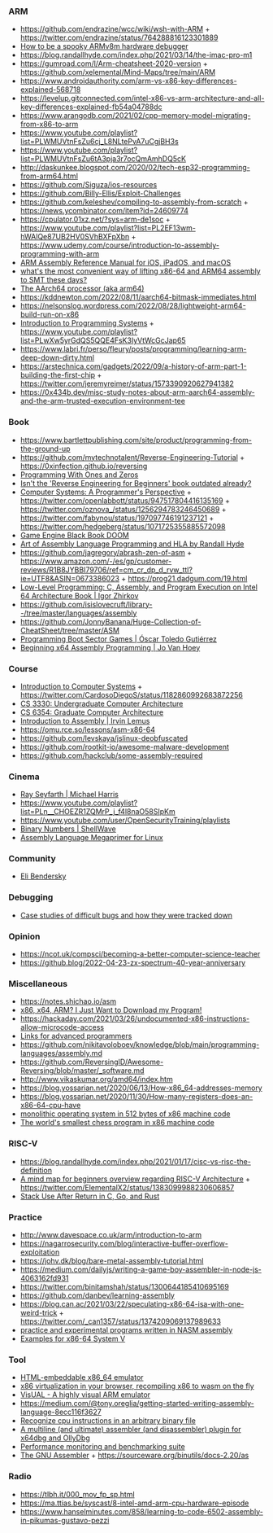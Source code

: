 ### ARM

- https://github.com/endrazine/wcc/wiki/wsh-with-ARM + https://twitter.com/endrazine/status/764288816123301889
- [How to be a spooky ARMv8m hardware debugger](https://www.labbott.name/blog/2020/10/07/debugger.html)
- https://blog.randallhyde.com/index.php/2021/03/14/the-imac-pro-m1
- https://gumroad.com/l/Arm-cheatsheet-2020-version + https://github.com/xelemental/Mind-Maps/tree/main/ARM
- https://www.androidauthority.com/arm-vs-x86-key-differences-explained-568718
- https://levelup.gitconnected.com/intel-x86-vs-arm-architecture-and-all-key-differences-explained-fb54a04788dc
- https://www.arangodb.com/2021/02/cpp-memory-model-migrating-from-x86-to-arm
- https://www.youtube.com/playlist?list=PLWMUVtnFsZu6cj_L8NLtePvA7uCgjBH3s
- https://www.youtube.com/playlist?list=PLWMUVtnFsZu6tA3pja3r7ocQmAmhDQ5cK
- http://daskunkee.blogspot.com/2020/02/tech-esp32-programming-from-arm64.html
- https://github.com/Siguza/ios-resources
- https://github.com/Billy-Ellis/Exploit-Challenges
- https://github.com/keleshev/compiling-to-assembly-from-scratch + https://news.ycombinator.com/item?id=24609774
- https://cpulator.01xz.net/?sys=arm-de1soc + https://www.youtube.com/playlist?list=PL2EF13wm-hWAlQe87UB2HV0SVhBXFpXbn + https://www.udemy.com/course/introduction-to-assembly-programming-with-arm
- [ARM Assembly Reference Manual for iOS, iPadOS, and macOS](https://github.com/evilpenguin/ARMRef)
- [what's the most convenient way of lifting x86-64 and ARM64 assembly to SMT these days?](https://twitter.com/halvarflake/status/1556976089456582656)
- [The AArch64 processor (aka arm64)](https://devblogs.microsoft.com/oldnewthing/20220726-00/?p=106898)
- https://kddnewton.com/2022/08/11/aarch64-bitmask-immediates.html
- https://nelsonslog.wordpress.com/2022/08/28/lightweight-arm64-build-run-on-x86
- [Introduction to Programming Systems](https://www.cs.princeton.edu/courses/archive/spring20/cos217/schedule.html) + https://www.youtube.com/playlist?list=PLwXw5yrGdQS5QQE4FsK3IyVtWcGcJap65
- https://www.labri.fr/perso/fleury/posts/programming/learning-arm-deep-down-dirty.html
- https://arstechnica.com/gadgets/2022/09/a-history-of-arm-part-1-building-the-first-chip + https://twitter.com/jeremyreimer/status/1573390920627941382
- https://0x434b.dev/misc-study-notes-about-arm-aarch64-assembly-and-the-arm-trusted-execution-environment-tee

### Book

- https://www.bartlettpublishing.com/site/product/programming-from-the-ground-up
- https://github.com/mytechnotalent/Reverse-Engineering-Tutorial + https://0xinfection.github.io/reversing
- [Programming With Ones and Zeros](https://www.hanshq.net/ones-and-zeros.html)
- [Isn't the 'Reverse Engineering for Beginners' book outdated already?](https://yurichev.com/news/20210424_outdated_RE4B)
- [Computer Systems: A Programmer's Perspective](https://csapp.cs.cmu.edu) + https://twitter.com/openlabbott/status/947517804416135169 + https://twitter.com/oznova_/status/1256294783246450689 + https://twitter.com/fabynou/status/197097746191237121 + https://twitter.com/hedgeberg/status/1071725355885572098
- [Game Engine Black Book DOOM](https://fabiensanglard.net/gebbdoom)
- [Art of Assembly Language Programming and HLA by Randall Hyde](https://news.ycombinator.com/item?id=28679549)
- https://github.com/jagregory/abrash-zen-of-asm + https://www.amazon.com/-/es/gp/customer-reviews/R1B8JYBBI79706/ref=cm_cr_dp_d_rvw_ttl?ie=UTF8&ASIN=0673386023 + https://prog21.dadgum.com/19.html
- [Low-Level Programming: C, Assembly, and Program Execution on Intel 64 Architecture Book | Igor Zhirkov](https://twitter.com/embeddedgus/status/1554874891307982853)
- https://github.com/isislovecruft/library--/tree/master/languages/assembly
- https://github.com/JonnyBanana/Huge-Collection-of-CheatSheet/tree/master/ASM
- [Programming Boot Sector Games | Óscar Toledo Gutiérrez](https://nanochess.org/store.html)
- [Beginning x64 Assembly Programming | Jo Van Hoey](https://github.com/Apress/beginning-x64-assembly-programming)

### Course

- [Introduction to Computer Systems](http://www.cs.cmu.edu/~213) + https://twitter.com/CardosoDiegoS/status/1182860992683872256
- [CS 3330: Undergraduate Computer Architecture](http://www.cs.virginia.edu/~av6ds/classes/cs3330/sp21)
- [CS 6354: Graduate Computer Architecture](http://www.cs.virginia.edu/~av6ds/classes/cs6354/fa19)
- [Introduction to Assembly | Irvin Lemus](https://github.com/infosecirvin/assembly)
- https://omu.rce.so/lessons/asm-x86-64
- https://github.com/levskaya/jslinux-deobfuscated
- https://github.com/rootkit-io/awesome-malware-development
- https://github.com/hackclub/some-assembly-required

### Cinema

- [Ray Seyfarth | Michael Harris](https://www.youtube.com/playlist?list=PLOOO61Feqafvf-nnjJaLVdj9OZGnz_CG1)
- https://www.youtube.com/playlist?list=PLn__CHOEZR1ZQMrP_j_f4l8naO58SIpKm
- https://www.youtube.com/user/OpenSecurityTraining/playlists
- [Binary Numbers | ShellWave](https://www.youtube.com/playlist?list=PLypxmOPCOkHX1u3IbBZaAdY17n7l1hJ90)
- [Assembly Language Megaprimer for Linux](http://www.securitytube.net/groups?operation=view&groupId=5)

### Community 

- [Eli Bendersky](https://eli.thegreenplace.net/tag/assembly)

### Debugging

- [Case studies of difficult bugs and how they were tracked down](https://twitter.com/aluhrs13/status/1557044379797188608)

### Opinion

- https://ncot.uk/compsci/becoming-a-better-computer-science-teacher
- https://github.blog/2022-04-23-zx-spectrum-40-year-anniversary


### Miscellaneous

- https://notes.shichao.io/asm
- [x86, x64, ARM? I Just Want to Download my Program!](https://marinhero.com/posts/architectures)
- https://hackaday.com/2021/03/26/undocumented-x86-instructions-allow-microcode-access
- [Links for advanced programmers](http://alexfru.narod.ru/elinks.html#advanced)
- https://github.com/nikitavoloboev/knowledge/blob/main/programming-languages/assembly.md
- https://github.com/ReversingID/Awesome-Reversing/blob/master/_software.md
- http://www.vikaskumar.org/amd64/index.htm
- https://blog.yossarian.net/2020/06/13/How-x86_64-addresses-memory
- https://blog.yossarian.net/2020/11/30/How-many-registers-does-an-x86-64-cpu-have
- [monolithic operating system in 512 bytes of x86 machine code](https://github.com/nanochess/bootOS)
- [The world's smallest chess program in x86 machine code](https://nanochess.org/chess6.html)

### RISC-V

- https://blog.randallhyde.com/index.php/2021/01/17/cisc-vs-risc-the-definition
- [A mind map for beginners overview regarding RISC-V Architecture](https://github.com/xelemental/Mind-Maps/tree/main/RISC-V) + https://twitter.com/ElementalX2/status/1383099988230606857
- [Stack Use After Return in C, Go, and Rust](https://danielmangum.com/posts/risc-v-bytes-stack-use-after-return)

### Practice

- http://www.davespace.co.uk/arm/introduction-to-arm
- https://nagarrosecurity.com/blog/interactive-buffer-overflow-exploitation
- https://johv.dk/blog/bare-metal-assembly-tutorial.html
- https://medium.com/dailyjs/writing-a-game-boy-assembler-in-node-js-4063162fd931
- https://twitter.com/binitamshah/status/1300644185410695169
- https://github.com/danbev/learning-assembly
- https://blog.can.ac/2021/03/22/speculating-x86-64-isa-with-one-weird-trick + https://twitter.com/_can1357/status/1374209069137989633
- [practice and experimental programs written in NASM assembly](https://github.com/humanshell/assembly)
- [Examples for x86-64 System V](https://github.com/jlhonora/asm-examples)

### Tool

- [HTML-embeddable x86_64 emulator](https://github.com/bordplate/js86)
- [x86 virtualization in your browser, recompiling x86 to wasm on the fly](https://github.com/copy/v86)
- [VisUAL - A highly visual ARM emulator](https://salmanarif.bitbucket.io/visual)
- https://medium.com/@tony.oreglia/getting-started-writing-assembly-language-8ecc116f3627
- [Recognize cpu instructions in an arbitrary binary file](https://github.com/airbus-seclab/cpu_rec)
- [A multiline (and ultimate) assembler (and disassembler) plugin for x64dbg and OllyDbg](https://github.com/m417z/Multiline-Ultimate-Assembler)
- [Performance monitoring and benchmarking suite](https://github.com/RRZE-HPC/likwid)
- [The GNU Assembler](https://www.cs.princeton.edu/courses/archive/spr11/cos217/reading/as.html) + https://sourceware.org/binutils/docs-2.20/as

### Radio

- https://tlbh.it/000_mov_fp_sp.html
- https://ma.ttias.be/syscast/8-intel-amd-arm-cpu-hardware-episode
- https://www.hanselminutes.com/858/learning-to-code-6502-assembly-in-pikumas-gustavo-pezzi

